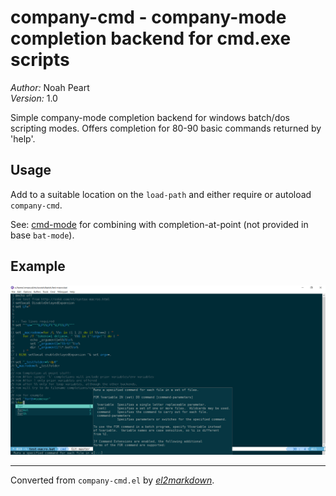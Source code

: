 # company-cmd - company-mode completion backend for cmd.exe scripts

*Author:* Noah Peart<br>
*Version:* 1.0<br>

Simple company-mode completion backend for windows batch/dos scripting modes.
Offers completion for 80-90 basic commands returned by 'help'.

## Usage

Add to a suitable location on the `load-path` and either require or autoload
`company-cmd`.

See: [cmd-mode](http://github.com/nverno/cmd-mode) for combining with
completion-at-point (not provided in base `bat-mode`).

## Example

![example pic](test-cmd.png)



---
Converted from `company-cmd.el` by [*el2markdown*](https://github.com/Lindydancer/el2markdown).
